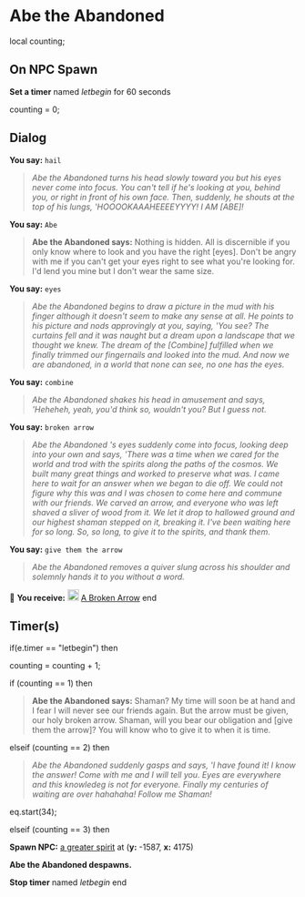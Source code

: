 # Abe the Abandoned
local counting;



## On NPC Spawn

**Set a timer** named *letbegin* for 60 seconds

counting = 0;


## Dialog

**You say:** `hail`



>*Abe the Abandoned turns his head slowly toward you but his eyes never come into focus. You can't tell if he's looking at you, behind you, or right in front of his own face. Then, suddenly, he shouts at the top of his lungs, 'HOOOOKAAAHEEEEYYYY! I AM [ABE]!*

**You say:** `Abe`



>**Abe the Abandoned says:** Nothing is hidden. All is discernible if you only know where to look and you have the right [eyes]. Don't be angry with me if you can't get your eyes right to see what you're looking for. I'd lend you mine but I don't wear the same size.

**You say:** `eyes`



>*Abe the Abandoned begins to draw a picture in the mud with his finger although it doesn't seem to make any sense at all. He points to his picture and nods approvingly at you, saying, 'You see? The curtains fell and it was naught but a dream upon a landscape that we thought we knew. The dream of the [Combine] fulfilled when we finally trimmed our fingernails and looked into the mud. And now we are abandoned, in a world that none can see, no one has the eyes.*

**You say:** `combine`



>*Abe the Abandoned shakes his head in amusement and says, 'Heheheh, yeah, you'd think so, wouldn't you? But I guess not.*

**You say:** `broken arrow`



>*Abe the Abandoned 's eyes suddenly come into focus, looking deep into your own and says, 'There was a time when we cared for the world and trod with the spirits along the paths of the cosmos. We built many great things and worked to preserve what was. I came here to wait for an answer when we began to die off. We could not figure why this was and I was chosen to come here and commune with our friends. We carved an arrow, and everyone who was left shaved a sliver of wood from it. We let it drop to hallowed ground and our highest shaman stepped on it, breaking it. I've been waiting here for so long. So, so long, to give it to the spirits, and thank them.*

**You say:** `give them the arrow`



>*Abe the Abandoned removes a quiver slung across his shoulder and solemnly hands it to you without a word.*


 &#127873; **You receive:**  <img style="background:url(/static/icons/blank_slot.gif);width:20px;height:20px;" src="/static/icons/item_1039.png" alt="" /> <a
                                href="/item/1680" data-url="1680" class="tooltip-link link">A Broken Arrow</a>
end



## Timer(s)

if(e.timer == "letbegin") then


counting = counting + 1;



if (counting == 1) then


>**Abe the Abandoned says:** Shaman? My time will soon be at hand and I fear I will never see our friends again. But the arrow must be given, our holy broken arrow. Shaman, will you bear our obligation and [give them the arrow]? You will know who to give it to when it is time.

elseif (counting == 2) then


>*Abe the Abandoned suddenly gasps and says, 'I have found it! I know the answer! Come with me and I will tell you. Eyes are everywhere and this knowledeg is not for everyone. Finally my centuries of waiting are over hahahaha! Follow me Shaman!*  


eq.start(34);

elseif (counting == 3) then


**Spawn NPC:**  [a greater spirit](/npc/98052) at (**y:** -1587, **x:** 4175)


**Abe the Abandoned despawns.**


**Stop timer** named *letbegin*
end

